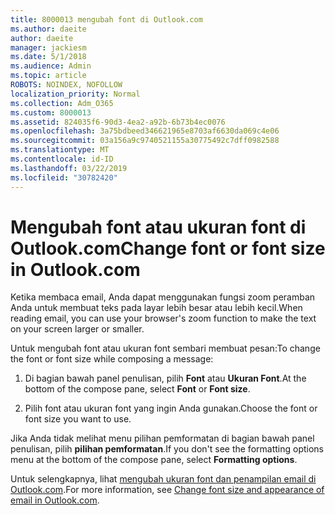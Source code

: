 ```yaml
---
title: 8000013 mengubah font di Outlook.com
ms.author: daeite
author: daeite
manager: jackiesm
ms.date: 5/1/2018
ms.audience: Admin
ms.topic: article
ROBOTS: NOINDEX, NOFOLLOW
localization_priority: Normal
ms.collection: Adm_O365
ms.custom: 8000013
ms.assetid: 824035f6-90d3-4ea2-a92b-6b73b4ec0076
ms.openlocfilehash: 3a75bdbeed346621965e8703af6630da069c4e06
ms.sourcegitcommit: 03a156a9c9740521155a30775492c7dff0982588
ms.translationtype: MT
ms.contentlocale: id-ID
ms.lasthandoff: 03/22/2019
ms.locfileid: "30782420"
---
```

# <a name="change-font-or-font-size-in-outlookcom"></a><span data-ttu-id="553ce-102">Mengubah font atau ukuran font di Outlook.com</span><span class="sxs-lookup"><span data-stu-id="553ce-102">Change font or font size in Outlook.com</span></span>

<span data-ttu-id="553ce-103">Ketika membaca email, Anda dapat menggunakan fungsi zoom peramban Anda untuk membuat teks pada layar lebih besar atau lebih kecil.</span><span class="sxs-lookup"><span data-stu-id="553ce-103">When reading email, you can use your browser's zoom function to make the text on your screen larger or smaller.</span></span>
  
<span data-ttu-id="553ce-104">Untuk mengubah font atau ukuran font sembari membuat pesan:</span><span class="sxs-lookup"><span data-stu-id="553ce-104">To change the font or font size while composing a message:</span></span>
  
1. <span data-ttu-id="553ce-105">Di bagian bawah panel penulisan, pilih **Font** atau **Ukuran Font**.</span><span class="sxs-lookup"><span data-stu-id="553ce-105">At the bottom of the compose pane, select **Font** or **Font size**.</span></span>
    
2. <span data-ttu-id="553ce-106">Pilih font atau ukuran font yang ingin Anda gunakan.</span><span class="sxs-lookup"><span data-stu-id="553ce-106">Choose the font or font size you want to use.</span></span>
    
<span data-ttu-id="553ce-107">Jika Anda tidak melihat menu pilihan pemformatan di bagian bawah panel penulisan, pilih **pilihan pemformatan**.</span><span class="sxs-lookup"><span data-stu-id="553ce-107">If you don't see the formatting options menu at the bottom of the compose pane, select **Formatting options**.</span></span>
  
<span data-ttu-id="553ce-108">Untuk selengkapnya, lihat [mengubah ukuran font dan penampilan email di Outlook.com](https://go.microsoft.com/fwlink/p/?linkid=873130).</span><span class="sxs-lookup"><span data-stu-id="553ce-108">For more information, see [Change font size and appearance of email in Outlook.com](https://go.microsoft.com/fwlink/p/?linkid=873130).</span></span>
  

